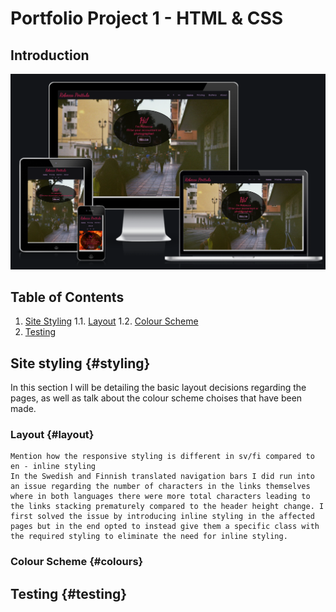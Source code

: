 # Portfolio Project 1 - HTML & CSS

## Introduction

![Screenshot from amiresponsive](assets/images/amiresponsive.png)

## Table of Contents

1. [Site Styling](#site-styling-styling)
    1.1. [Layout](#layout-layout)
    1.2. [Colour Scheme](#colour-scheme-colours)
2. [Testing](#testing-testing)


## Site styling {#styling}

In this section I will be detailing the basic layout decisions regarding the pages, as well as talk about the colour scheme choises that have been made.

### Layout {#layout}

    Mention how the responsive styling is different in sv/fi compared to en - inline styling
    In the Swedish and Finnish translated navigation bars I did run into an issue regarding the number of characters in the links themselves where in both languages there were more total characters leading to the links stacking prematurely compared to the header height change. I first solved the issue by introducing inline styling in the affected pages but in the end opted to instead give them a specific class with the required styling to eliminate the need for inline styling.

### Colour Scheme {#colours}

## Testing {#testing}

##